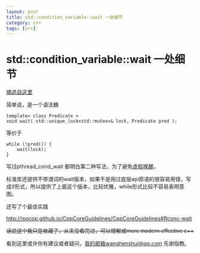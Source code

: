 ```yaml
---
layout: post
title: std::condition_variable::wait 一处细节
category: c++
tags: [c++]
---
```

  
# std::condition_variable::wait 一处细节

[摘选自这里](https://zh.cppreference.com/w/cpp/thread/condition_variable/wait)

简单说，是一个语法糖

```
template< class Predicate >
void wait( std::unique_lock<std::mutex>& lock, Predicate pred );
```

等价于

```
while (!pred()) {
    wait(lock);
}
```

写过pthread_cond_wait 都明白第二种写法，为了避免[虚假唤醒](https://www.zhihu.com/question/271521213)。

标准库还提供不带谓词的wait版本，如果不是用过底层api原语的很容易用错，写成if形式，所以提供了上面这个版本，比较优雅，while形式比较不容易表明意图。

还写了个最佳实践

http://isocpp.github.io/CppCoreGuidelines/CppCoreGuidelines#Rconc-wait 

~~话说这个我只是收藏了，从来没看完过，可以理解成more modern effective c++~~

看到这里或许你有建议或者疑问，我的邮箱wanghenshui@qq.com 先谢指教。
